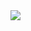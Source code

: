 <img src="https://github-readme-stats-delta-eight-95.vercel.app/api/top-langs/?username=Etsor&langs_count=8"/>
